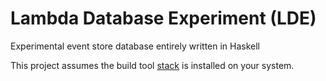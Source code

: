 # Lambda Database Experiment (LDE)

Experimental event store database entirely written in Haskell

This project assumes the build tool [stack][] is installed on your system.

[stack]: http://haskellstack.org
